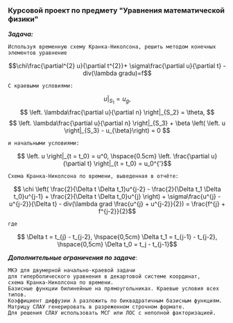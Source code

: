 ### Курсовой проект по предмету "Уравнения математической физики"

***Задача:***

    Используя временную схему Кранка-Николсона, решить методом конечных элементов уравнение

$$\chi\frac{\partial^{2} u}{\partial t^{2}}+ \sigma\frac{\partial u}{\partial t} - div(\lambda gradu)=f$$

    С краевыми условиями:

$$ \left. u \right|_{S_1} = u_g, $$
$$ \left. \lambda\frac{\partial u}{\partial n} \right|_{S_2} = \theta, $$
$$ \left. \lambda\frac{\partial u}{\partial n} \right|_{S_3} + \beta \left( \left. u \right|_{S_3} - u_{\beta}\right) = 0 $$

    и начальными условиями:

$$ \left. u \right|_{t = t_0} = u^0, \hspace{0.5cm} \left. \frac{\partial u}{\partial t} \right|_{t = t_0} = u_0^{'}$$

    Схема Кранка-Николсона по времени, выведенная в отчёте:

$$ \chi \left( \frac{2}{\Delta t \Delta t_1}u^{j-2} - \frac{2}{\Delta t_1 \Delta t_0}u^{j-1} + \frac{2}{\Delta t \Delta t_0}u^{j} \right) +  \sigma\frac{u^{j} - u^{j-2}}{\Delta t} - div(\lambda grad \frac{u^{j} + u^{j-2}}{2}) = \frac{f^{j} + f^{j-2}}{2}$$

    где

$$ \Delta t = t_{j} - t_{j-2}, \hspace{0,5cm} \Delta t_1 = t_{j-1} - t_{j-2}, \hspace{0,5cm} \Delta t_0 = t_j - t_{j-1}$$

***Дополнительные ограничения по задаче***:

    МКЭ для двумерной начально-краевой задачи 
    для гиперболического уравнения в декартовой системе координат, 
    схема Кранка-Николсона по времени. 
    Базисные функции билинейные на прямоугольниках. Краевые условия всех типов. 
    Коэффициент диффузии λ разложить по биквадратичным базисным функциям. 
    Матрицу СЛАУ генерировать в разреженном строчном формате. 
    Для решения СЛАУ использовать МСГ или ЛОС с неполной факторизацией.
